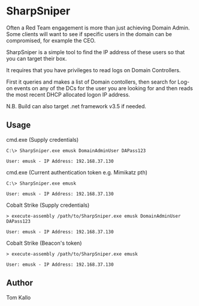 # SharpSniper


Often a Red Team engagement is more than just achieving Domain Admin. Some clients will want to see if specific users in the domain can be compromised, for example the CEO.

SharpSniper is a simple tool to find the IP address of these users so that you can target their box.

It requires that you have privileges to read logs on Domain Controllers.

First it queries and makes a list of Domain contollers, then search for Log-on events on any of the DCs for the user you are looking for and then reads the most recent DHCP allocated logon IP address.

N.B. Build can also target .net framework v3.5 if needed.

## Usage 

cmd.exe (Supply credentials)
```
C:\> SharpSniper.exe emusk DomainAdminUser DAPass123

User: emusk - IP Address: 192.168.37.130
```
cmd.exe (Current authentication token e.g. Mimikatz pth)
```
C:\> SharpSniper.exe emusk

User: emusk - IP Address: 192.168.37.130
```
Cobalt Strike (Supply credentials)
```
> execute-assembly /path/to/SharpSniper.exe emusk DomainAdminUser DAPass123

User: emusk - IP Address: 192.168.37.130
```
Cobalt Strike (Beacon's token)
```
> execute-assembly /path/to/SharpSniper.exe emusk

User: emusk - IP Address: 192.168.37.130
```

## Author

Tom Kallo
